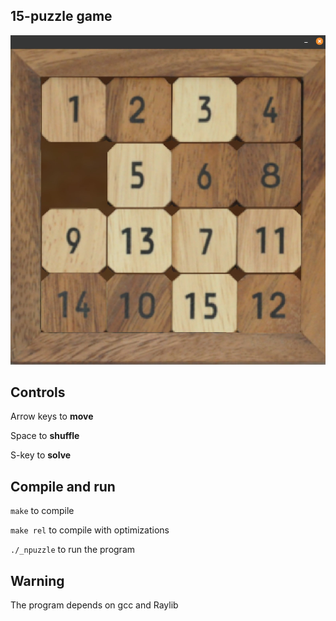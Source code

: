 ## 15-puzzle game

![Alt text](/ass/ui.jpg?raw=true "UI")

## Controls
Arrow keys to **move**

Space to **shuffle**

S-key to **solve**

## Compile and run
`make` to compile

`make rel` to compile with optimizations

`./_npuzzle` to run the program

## Warning

The program depends on gcc and Raylib
